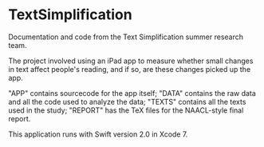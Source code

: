# TextSimplification
Documentation and code from the Text Simplification summer research team.

The project involved using an iPad app to measure whether small changes in text affect people's reading, and if so, are these changes picked up the app.

"APP" contains sourcecode for the app itself; "DATA" contains the raw data and all the code used to analyze the data; "TEXTS" contains all the texts used in the study; "REPORT" has the TeX files for the NAACL-style final report.

This application runs with Swift version 2.0 in Xcode 7.
